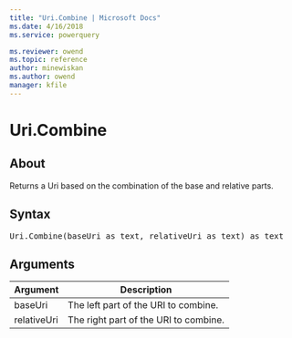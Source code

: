 ```yaml
---
title: "Uri.Combine | Microsoft Docs"
ms.date: 4/16/2018
ms.service: powerquery

ms.reviewer: owend
ms.topic: reference
author: minewiskan
ms.author: owend
manager: kfile
---
```

# Uri.Combine

  
## About  
Returns a Uri based on the combination of the base and relative parts.  
  
## Syntax

<pre>
Uri.Combine(baseUri as text, relativeUri as text) as text  
</pre>
  
## Arguments  
  
|Argument|Description|  
|------------|---------------|  
|baseUri|The left part of the URI to combine.|  
|relativeUri|The right part of the URI to combine.|  
  
